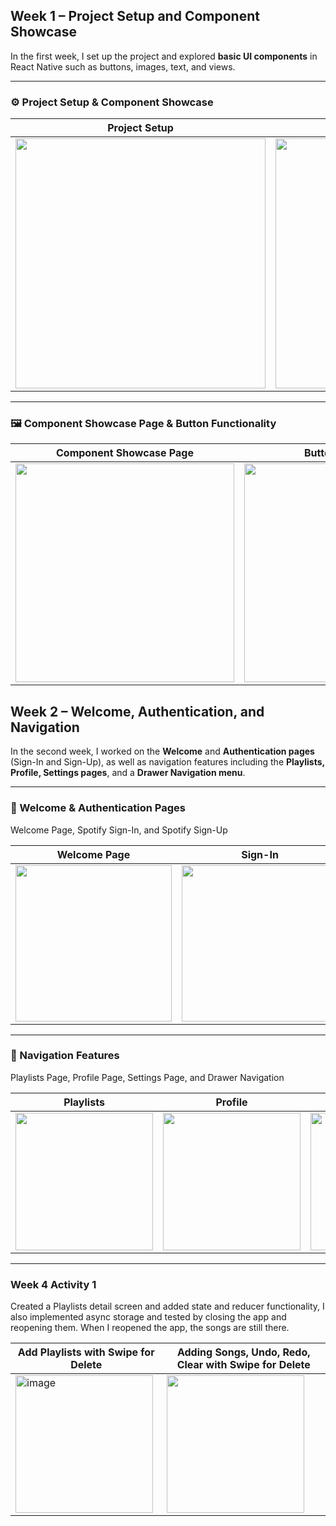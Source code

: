 ## Week 1 – Project Setup and Component Showcase

In the first week, I set up the project and explored **basic UI components** in React Native such as buttons, images, text, and views.

---

### ⚙️ Project Setup & Component Showcase
| Project Setup | Component Showcase |
|---------------|--------------------|
| <img width="400" src="https://github.com/user-attachments/assets/4eb6dfba-0881-4f6e-a2cd-0f6f4b2f4eca" /> | <img width="400" src="https://github.com/user-attachments/assets/6ab398c1-df92-47dc-b16a-ec119ec7e961" /> |

---

### 🖼️ Component Showcase Page & Button Functionality
| Component Showcase Page | Button Functionality |
|--------------------------|----------------------|
| <img width="350" src="https://github.com/user-attachments/assets/4aab1298-5a67-45cf-b1f3-7d868c19c91a" /> | <img width="350" src="https://github.com/user-attachments/assets/923b29e2-4fc2-4454-bde6-a4963fa140ca" /> |

## Week 2 – Welcome, Authentication, and Navigation

In the second week, I worked on the **Welcome** and **Authentication pages** (Sign-In and Sign-Up), as well as navigation features including the **Playlists, Profile, Settings pages**, and a **Drawer Navigation menu**.

---

### 🔑 Welcome & Authentication Pages
Welcome Page, Spotify Sign-In, and Spotify Sign-Up

| Welcome Page | Sign-In | Sign-Up |
|--------------|---------|---------|
| <img width="250" src="https://github.com/user-attachments/assets/2f039740-2a2d-42b5-a37e-654e97cf11f2" /> | <img width="250" src="https://github.com/user-attachments/assets/93b3aa43-f93f-4817-9c85-eb046899f3f6" /> | <img width="250" src="https://github.com/user-attachments/assets/db7258d6-ff7b-4fda-8e58-cf06ac7bbd36" /> |

---

### 📱 Navigation Features
Playlists Page, Profile Page, Settings Page, and Drawer Navigation

| Playlists | Profile | Settings | Drawer |
|-----------|---------|----------|--------|
| <img width="220" src="https://github.com/user-attachments/assets/03dbd650-6acf-4d25-b0cf-458b7e8ce061" /> | <img width="220" src="https://github.com/user-attachments/assets/a4acb428-ef71-4ebf-8b05-609429323504" /> | <img width="220" src="https://github.com/user-attachments/assets/208eef9a-8610-4157-aa2d-48813744ee27" /> | <img width="220" src="https://github.com/user-attachments/assets/b58551c4-4908-43d6-b6bf-764c7cbc9cc1" /> |

---

### Week 4 Activity 1
Created a Playlists detail screen and added state and reducer functionality, I also implemented async storage and tested by closing the app and reopening them. When I reopened the app, the songs are still there. 

| Add Playlists with Swipe for Delete | Adding Songs, Undo, Redo, Clear with Swipe for Delete |
|-----------|---------|
| <img width="220" alt="image" src="https://github.com/user-attachments/assets/4536ee97-71d5-4832-9de5-b1898d1fe306" /> | <img width="220" src="https://github.com/user-attachments/assets/8cbfd448-a62e-493b-8f4e-60791909556a" /> |
